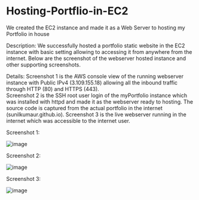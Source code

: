 # Hosting-Portflio-in-EC2
We created the EC2 instance and made it as a Web Server to hosting my Portfolio in house

Description:
We successfully hosted a portfolio static website in the EC2 instance with basic setting allowing to accessing it from anywhere from the internet. Below are the screenshot of the webserver hosted instance and other supporting screenshots.

Details:
Screenshot 1 is the AWS console view of the running webserver instance with Public IPv4 (3.109.155.18) allowing all the inbound traffic through HTTP (80) and HTTPS (443).  
Screenshot 2 is the SSH root user login of the myPortfolio instance which was installed with httpd and made it as the webserver ready to hosting. The source code is captured from the actual portfolio in the internet (sunilkumaur.github.io).
Screenshot 3 is the live webserver running in the internet which was accessible to the internet user. 

Screenshot 1:
 
![image](https://github.com/user-attachments/assets/685f2805-11cb-497b-ae60-1c382d07e17b)

Screenshot 2:

![image](https://github.com/user-attachments/assets/9f4e57d2-c2f7-4871-81b3-aa5a9fdbf918)

Screenshot 3:
 
![image](https://github.com/user-attachments/assets/aa037976-d89c-4075-ad88-64e5f1d57e74)
